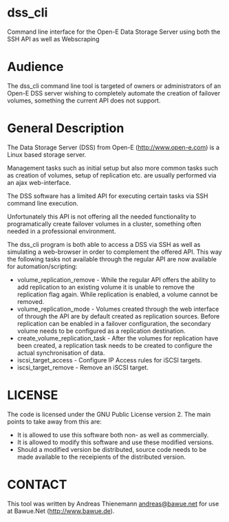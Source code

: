 dss_cli
=======

Command line interface for the Open-E Data Storage Server using both the SSH
API as well as Webscraping


Audience
========

The dss_cli command line tool is targeted of owners or administrators of an
Open-E DSS server wishing to completely automate the creation of failover
volumes, something the current API does not support.


General Description
===================

The Data Storage Server (DSS) from Open-E (http://www.open-e.com) is a Linux
based storage server.

Management tasks such as initial setup but also more common tasks such as
creation of volumes, setup of replication etc. are usually performed via an
ajax web-interface.

The DSS software has a limited API for executing certain tasks via SSH
command line execution.

Unfortunately this API is not offering all the needed functionality to 
programatically create failover volumes in a cluster, something often needed
in a professional environment.

The dss_cli program is both able to access a DSS via SSH as well as
simulating a web-browser in order to complement the offered API. This way 
the following tasks not available through the regular API are now available
for automation/scripting:

   * volume_replication_remove - While the regular API offers the ability to
     add replication to an existing volume it is unable to remove the
     replication flag again. While replication is enabled, a volume cannot be
     removed.
   * volume_replication_mode - Volumes created through the web interface of
     through the API are by default created as replication sources. Before
     replication can be enabled in a failover configuration, the secondary
     volume needs to be configured as a replication destination.
   * create_volume_replication_task - After the volumes for replication have
     been created, a replication task needs to be created to configure the
     actual synchronisation of data.
   * iscsi_target_access - Configure IP Access rules for iSCSI targets.
   * iscsi_target_remove - Remove an iSCSI target.

LICENSE
=======

The code is licensed under the GNU Public License version 2.
The main points to take away from this are:

   * It is allowed to use this software both non- as well as commercially.
   * It is allowed to modify this software and use these modified versions.
   * Should a modified version be distributed, source code needs to be
     made available to the receipients of the distributed version.

CONTACT
=======

This tool was written by Andreas Thienemann <andreas@bawue.net> for use at
Bawue.Net (http://www.bawue.de).